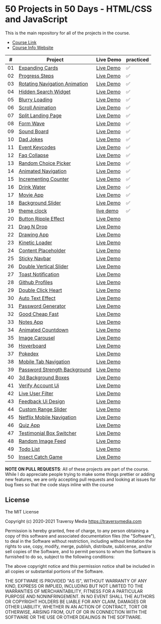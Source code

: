 # 50 Projects in 50 Days - HTML/CSS and JavaScript

This is the main repository for all of the projects in the course.

-   [Course Link](https://www.udemy.com/course/50-projects-50-days)
-   [Course Info Website](https://50projects50days.com)


|   #   | Project                                                      | Live Demo                                                                         | practiced |
|:-----:|--------------------------------------------------------------|-----------------------------------------------------------------------------------|-----------|
|   01  | [Expanding Cards](expanding-cards)                           | [Live Demo](https://50projects50days.com/projects/expanding-cards/)               | ✅        |
|   02  | [Progress Steps](progress-steps)                             | [Live Demo](https://50projects50days.com/projects/progress-steps/)                | ✅        |
|   03  | [Rotating Navigation Animation](rotating-nav-animation)      | [Live Demo](https://50projects50days.com/projects/rotating-navigation-animation/) | ✅        |
|   04  | [Hidden Search Widget](hidden-search)                        | [Live Demo](https://50projects50days.com/projects/hidden-search-widget/)          | ✅        |
|   05  | [Blurry Loading](blurry-loading)                             | [Live Demo](https://50projects50days.com/projects/blurry-loading/)                | ✅        |
|   06  | [Scroll Animation](scroll-animation)                         | [Live Demo](https://50projects50days.com/projects/scroll-animation/)              | ✅        |
|   07  | [Split Landing Page](split-landing-page)                     | [Live Demo](https://50projects50days.com/projects/split-landing-page/)            | ✅        |
|   08  | [Form Wave](form-input-wave)                                 | [Live Demo](https://50projects50days.com/projects/form-wave/)                     | ✅        |
|   09  | [Sound Board](sound-board)                                   | [Live Demo](https://50projects50days.com/projects/sound-board/)                   | ✅        |
|   10  | [Dad Jokes](dad-jokes)                                       | [Live Demo](https://50projects50days.com/projects/dad-jokes/)                     | ✅        |
|   11  | [Event Keycodes](event-keycodes)                             | [Live Demo](https://50projects50days.com/projects/event-keycodes/)                | ✅        |
|   12  | [Faq Collapse](faq-collapse)                                 | [Live Demo](https://50projects50days.com/projects/faq-collapse/)                  | ✅        |
|   13  | [Random Choice Picker](random-choice-picker)                 | [Live Demo](https://50projects50days.com/projects/random-choice-picker/)          | ✅        |
|   14  | [Animated Navigation](animated-navigation)                   | [Live Demo](https://50projects50days.com/projects/animated-navigation/)           | ✅        |
|   15  | [Incrementing Counter](incrementing-counter)                 | [Live Demo](https://50projects50days.com/projects/incrementing-counter/)          | ✅        |
|   16  | [Drink Water](drink-water)                                   | [Live Demo](https://50projects50days.com/projects/drink-water/)                   | ✅        |
|   17  | [Movie App](movie-app)                                       | [Live Demo](https://50projects50days.com/projects/movie-app/)                     | ✅        |
|   18  | [Background Slider](background-slider)                       | [Live Demo](https://50projects50days.com/projects/background-slider/)             | ✅        |
|   19  | [theme clock](theme-clock)                                   | [live demo](https://50projects50days.com/projects/theme-clock/)                   | ✅        |
|   20  | [Button Ripple Effect](button-ripple-effect)                 | [Live Demo](https://50projects50days.com/projects/button-ripple-effect/)          |           |
|   21  | [Drag N Drop](drag-n-drop)                                   | [Live Demo](https://50projects50days.com/projects/drag-n-drop/)                   |           |
|   22  | [Drawing App](drawing-app)                                   | [Live Demo](https://50projects50days.com/projects/drawing-app/)                   |           |
|   23  | [Kinetic Loader](kinetic-loader)                             | [Live Demo](https://50projects50days.com/projects/kinetic-loader/)                |           |
|   24  | [Content Placeholder](content-placeholder)                   | [Live Demo](https://50projects50days.com/projects/content-placeholder/)           |           |
|   25  | [Sticky Navbar](sticky-navigation)                           | [Live Demo](https://50projects50days.com/projects/sticky-navbar/)                 |           |
|   26  | [Double Vertical Slider](double-vertical-slider)             | [Live Demo](https://50projects50days.com/projects/double-vertical-slider/)        |           |
|   27  | [Toast Notification](toast-notification)                     | [Live Demo](https://50projects50days.com/projects/toast-notification/)            |           |
|   28  | [Github Profiles](github-profiles)                           | [Live Demo](https://50projects50days.com/projects/github-profiles/)               |           |
|   29  | [Double Click Heart](double-click-heart)                     | [Live Demo](https://50projects50days.com/projects/double-click-heart/)            |           |
|   30  | [Auto Text Effect](auto-text-effect)                         | [Live Demo](https://50projects50days.com/projects/auto-text-effect/)              |           |
|   31  | [Password Generator](password-generator)                     | [Live Demo](https://50projects50days.com/projects/password-generator/)            |           |
|   32  | [Good Cheap Fast](good-cheap-fast)                           | [Live Demo](https://50projects50days.com/projects/good-cheap-fast/)               |           |
|   33  | [Notes App](notes-app)                                       | [Live Demo](https://50projects50days.com/projects/notes-app/)                     |           |
|   34  | [Animated Countdown](animated-countdown)                     | [Live Demo](https://50projects50days.com/projects/animated-countdown/)            |           |
|   35  | [Image Carousel](image-carousel)                             | [Live Demo](https://50projects50days.com/projects/image-carousel/)                |           |
|   36  | [Hoverboard](hoverboard)                                     | [Live Demo](https://50projects50days.com/projects/hoverboard/)                    |           |
|   37  | [Pokedex](pokedex)                                           | [Live Demo](https://50projects50days.com/projects/pokedex/)                       |           |
|   38  | [Mobile Tab Navigation](mobile-tab-navigation)               | [Live Demo](https://50projects50days.com/projects/mobile-tab-navigation/)         |           |
|   39  | [Password Strength Background](password-strength-background) | [Live Demo](https://50projects50days.com/projects/password-strength-background/)  |           |
|   40  | [3d Background Boxes](3d-boxes-background)                   | [Live Demo](https://50projects50days.com/projects/3d-background-boxes/)           |           |
|   41  | [Verify Account Ui](verify-account-ui)                       | [Live Demo](https://50projects50days.com/projects/verify-account-ui/)             |           |
|   42  | [Live User Filter](live-user-filter)                         | [Live Demo](https://50projects50days.com/projects/live-user-filter/)              |           |
|   43  | [Feedback Ui Design](feedback-ui-design)                     | [Live Demo](https://50projects50days.com/projects/feedback-ui-design/)            |           |
|   44  | [Custom Range Slider](custom-range-slider)                   | [Live Demo](https://50projects50days.com/projects/custom-range-slider/)           |           |
|   45  | [Netflix Mobile Navigation](netflix-mobile-navigation)       | [Live Demo](https://50projects50days.com/projects/netflix-mobile-navigation/)     |           |
|   46  | [Quiz App](quiz-app)                                         | [Live Demo](https://50projects50days.com/projects/quiz-app/)                      |           |
|   47  | [Testimonial Box Switcher](testimonial-box-switcher)         | [Live Demo](https://50projects50days.com/projects/testimonial-box-switcher/)      |           |
|   48  | [Random Image Feed](random-image-generator)                  | [Live Demo](https://50projects50days.com/projects/random-image-feed/)             |           |
|   49  | [Todo List](todo-list)                                       | [Live Demo](https://50projects50days.com/projects/todo-list/)                     |           |
|   50  | [Insect Catch Game](insect-catch-game)                       | [Live Demo](https://50projects50days.com/projects/insect-catch-game/)             |           |

**NOTE ON PULL REQUESTS**: All of these projects are part of the course. While I do appreciate people trying to make some things prettier or adding new features, we are only accepting pull requests and looking at issues for bug fixes so that the code stays inline with the course

## License

The MIT License

Copyright (c) 2020-2021 Traversy Media https://traversymedia.com

Permission is hereby granted, free of charge, to any person obtaining a copy
of this software and associated documentation files (the "Software"), to deal
in the Software without restriction, including without limitation the rights
to use, copy, modify, merge, publish, distribute, sublicense, and/or sell
copies of the Software, and to permit persons to whom the Software is
furnished to do so, subject to the following conditions:

The above copyright notice and this permission notice shall be included in
all copies or substantial portions of the Software.

THE SOFTWARE IS PROVIDED "AS IS", WITHOUT WARRANTY OF ANY KIND, EXPRESS OR
IMPLIED, INCLUDING BUT NOT LIMITED TO THE WARRANTIES OF MERCHANTABILITY,
FITNESS FOR A PARTICULAR PURPOSE AND NONINFRINGEMENT. IN NO EVENT SHALL THE
AUTHORS OR COPYRIGHT HOLDERS BE LIABLE FOR ANY CLAIM, DAMAGES OR OTHER
LIABILITY, WHETHER IN AN ACTION OF CONTRACT, TORT OR OTHERWISE, ARISING FROM,
OUT OF OR IN CONNECTION WITH THE SOFTWARE OR THE USE OR OTHER DEALINGS IN
THE SOFTWARE.

